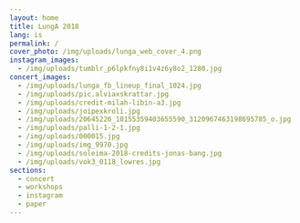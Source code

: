 ```yaml
---
layout: home
title: LungA 2018
lang: is
permalink: /
cover_photo: /img/uploads/lunga_web_cover_4.png
instagram_images:
  - /img/uploads/tumblr_p6lpkfny8i1v4z6y8o2_1280.jpg
concert_images:
  - /img/uploads/lunga_fb_lineup_final_1024.jpg
  - /img/uploads/pic.alviaxskrattar.jpg
  - /img/uploads/credit-milah-libin-a3.jpg
  - /img/uploads/joipexkroli.jpg
  - /img/uploads/20645226_10155359403655590_3120967463198695785_o.jpg
  - /img/uploads/palli-1-2-1.jpg
  - /img/uploads/000015.jpg
  - /img/uploads/img_9970.jpg
  - /img/uploads/soleima-2018-credits-jonas-bang.jpg
  - /img/uploads/vok3_0118_lowres.jpg
sections:
  - concert
  - workshops
  - instagram
  - paper
---
```


